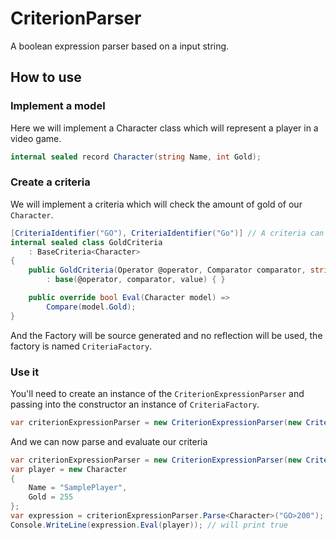 # CriterionParser
A boolean expression parser based on a input string.
## How to use
### Implement a model
Here we will implement a Character class which will represent a player in a video game.
```cs
internal sealed record Character(string Name, int Gold);
```
### Create a criteria
We will implement a criteria which will check the amount of gold of our `Character`.
```cs
[CriteriaIdentifier("GO"), CriteriaIdentifier("Go")] // A criteria can have multiple identifier.
internal sealed class GoldCriteria
    : BaseCriteria<Character>
{
    public GoldCriteria(Operator @operator, Comparator comparator, string value)
        : base(@operator, comparator, value) { }

    public override bool Eval(Character model) =>
        Compare(model.Gold);
}
```
And the Factory will be source generated and no reflection will be used, the factory is named `CriteriaFactory`.
### Use it
You'll need to create an instance of the `CriterionExpressionParser` and passing into the constructor an instance of `CriteriaFactory`.
```cs
var criterionExpressionParser = new CriterionExpressionParser(new CriteriaFactory());
```
And we can now parse and evaluate our criteria
```cs
var criterionExpressionParser = new CriterionExpressionParser(new CriteriaFactory());
var player = new Character
{
    Name = "SamplePlayer",
    Gold = 255
};
var expression = criterionExpressionParser.Parse<Character>("GO>200");
Console.WriteLine(expression.Eval(player)); // will print true
```


